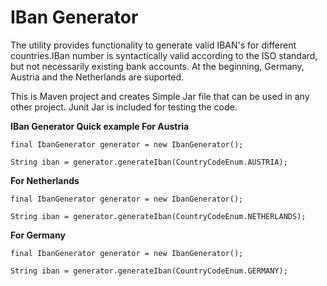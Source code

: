 # IBan Generator 
The utility provides functionality to generate valid IBAN's for different countries.IBan number is syntactically valid according to the
ISO standard, but not necessarily existing bank accounts. At the beginning, Germany, Austria and the Netherlands are suported.

This is Maven project and creates Simple Jar file that can be used in any other project. Junit Jar is included for testing the code.

**IBan Generator Quick example For Austria**

`final IbanGenerator generator = new IbanGenerator();`

`String iban = generator.generateIban(CountryCodeEnum.AUSTRIA);`

**For Netherlands**

`final IbanGenerator generator = new IbanGenerator();`

`String iban = generator.generateIban(CountryCodeEnum.NETHERLANDS);`

**For Germany**

`final IbanGenerator generator = new IbanGenerator();`

`String iban = generator.generateIban(CountryCodeEnum.GERMANY);`
